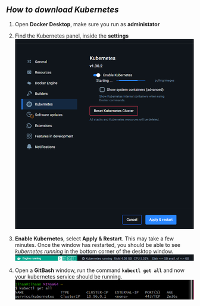 ## ***How to download Kubernetes***
1. Open **Docker Desktop**, make sure you run as **administator**
2. Find the Kubernetes panel, inside the **settings**
![alt text](./K8S-images/download-kubernetes.png)

1. **Enable Kubernetes**, select **Apply & Restart**. This may take a few minutes. Once the window has restarted, you should be able to see *kubernetes running* in the bottom corner of the desktop window.
![alt text](./K8S-images/Kubernetes-running.png)

1. Open a **GitBash** window, run the command **`kubectl get all`** and now your kubernetes service should be running.
![alt text](./K8S-images/kubectl-get-all.png)